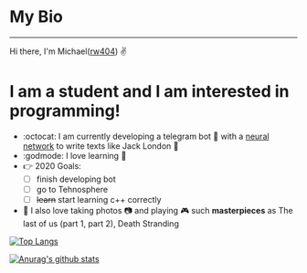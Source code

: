 # My Bio
-----------

Hi there, I'm Michael([rw404](https://github.com/rw404)) :v:

# I am a student and I am interested in programming!

+ :octocat: I am currently developing a telegram bot :speech_balloon:  with a [neural network](https://github.com/rw404/PythonStud/tree/master/AItexts) to write texts like Jack
  London :blue_book:
+ :godmode: I love learning :raised_hands:
+ :point_right: 2020 Goals: 
  - [ ] finish developing bot
  - [ ] go to Tehnosphere
  - [ ] ~~learn~~ start learning c++ correctly
+ :space_invader: I also love taking photos :camera:  and playing :video_game: such **masterpieces** as The last of us (part 1, part 2), Death Stranding

[![Top
Langs](https://github-readme-stats.vercel.app/api/top-langs/?username=rw404)](https://github.com/anuraghazra/github-readme-stats)

[![Anurag's github
stats](https://github-readme-stats.vercel.app/api?username=rw404&show_icons=true&theme=default)](https://github.com/anuraghazra/github-readme-stats)


